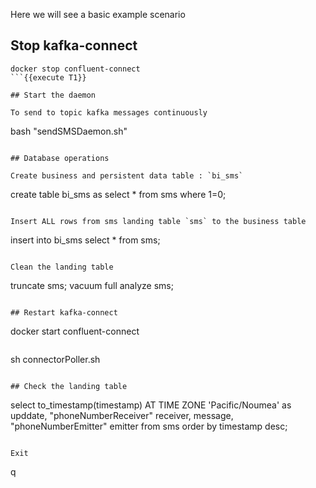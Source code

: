 Here we will see a basic example scenario

## Stop kafka-connect

```
docker stop confluent-connect
```{{execute T1}}

## Start the daemon

To send to topic kafka messages continuously

```
bash "sendSMSDaemon.sh"
```{{execute T5}}

## Database operations

Create business and persistent data table : `bi_sms`

```
create table bi_sms as select * from sms where 1=0;
```{{execute T4}}

Insert ALL rows from sms landing table `sms` to the business table

```
insert into bi_sms select * from sms;
```{{execute T4}}

Clean the landing table

```
truncate sms;
vacuum full analyze sms;
```{{execute T4}}

## Restart kafka-connect

```
docker start confluent-connect
```{{execute T1}}

```
sh connectorPoller.sh
```{{execute T1}}

## Check the landing table

```
select
    to_timestamp(timestamp) AT TIME ZONE 'Pacific/Noumea' as upddate,
    "phoneNumberReceiver" receiver,
    message,
    "phoneNumberEmitter" emitter
from sms
order by timestamp desc;
```{{execute T4}}

Exit

```
q
```{{execute T4}}